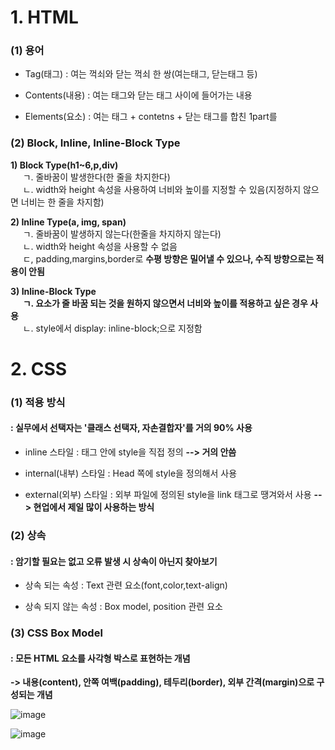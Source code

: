 # 1. HTML  
### (1) 용어

- Tag(태그) : 여는 꺽쇠와 닫는 꺽쇠 한 쌍(여는태그, 닫는태그 등)

- Contents(내용) : 여는 태그와 닫는 태그 사이에 들어가는 내용

- Elements(요소) : 여는 태그 + contetns + 닫는 태그를 합친 1part를



### (2) Block, Inline, Inline-Block Type 

**1) Block Type(h1~6,p,div)**  
&nbsp;&nbsp;&nbsp;&nbsp;&nbsp;ㄱ. 줄바꿈이 발생한다(한 줄을 차지한다)  
&nbsp;&nbsp;&nbsp;&nbsp;&nbsp;ㄴ. width와 height 속성을 사용하여 너비와 높이를 지정할 수 있음(지정하지 않으면 너비는 한 줄을 차지함)  
    
**2) Inline Type(a, img, span)**    
&nbsp;&nbsp;&nbsp;&nbsp;&nbsp;ㄱ. 줄바꿈이 발생하지 않는다(한줄을 차지하지 않는다)  
&nbsp;&nbsp;&nbsp;&nbsp;&nbsp;ㄴ. width와 height 속성을 사용할 수 없음  
&nbsp;&nbsp;&nbsp;&nbsp;&nbsp;ㄷ, padding,margins,border로 **수평 방향은 밀어낼 수 있으나, 수직 방향으로는 적용이 안됨**  
  
**3) Inline-Block Type**    
&nbsp;&nbsp;&nbsp;&nbsp;&nbsp;**ㄱ. 요소가 줄 바꿈 되는 것을 원하지 않으면서 너비와 높이를 적용하고 싶은 경우 사용**  
&nbsp;&nbsp;&nbsp;&nbsp;&nbsp;ㄴ. style에서 display: inline-block;으로 지정함
 

# 2. CSS  
### (1) 적용 방식

#### : 실무에서 선택자는 '클래스 선택자, 자손결합자'를 거의 90% 사용

- inline 스타일 : 태그 안에 style을 직접 정의 **--> 거의 안씀**

- internal(내부) 스타일 : Head 쪽에 style을 정의해서 사용

- external(외부) 스타일 : 외부 파일에 정의된 style을 link 태그로 땡겨와서 사용 
  **--> 현업에서 제일 많이 사용하는 방식**



### (2) 상속

#### : 암기할 필요는 없고 오류 발생 시 상속이 아닌지 찾아보기

- 상속 되는 속성 : Text 관련 요소(font,color,text-align)

- 상속 되지 않는 속성 : Box model, position 관련 요소  
  
### (3) CSS Box Model
#### : 모든 HTML 요소를 사각형 박스로 표현하는 개념
  **-> 내용(content), 안쪽 여백(padding), 테두리(border), 외부 간격(margin)으로 구성되는 개념**  
  
![image](https://github.com/JeongJonggil/TIL/assets/139416006/ac8c59df-99df-4f06-8a99-e5e4cc26eda3)  
  
![image](https://github.com/JeongJonggil/TIL/assets/139416006/ed415a1f-20c2-466e-97fd-d0a647a70ee6)



